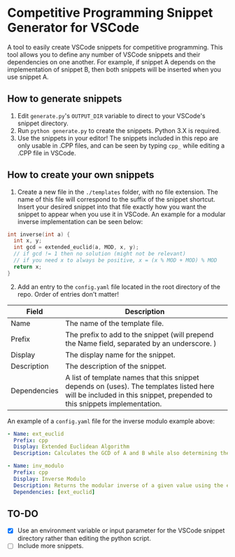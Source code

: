 # Competitive Programming Snippet Generator for VSCode

A tool to easily create VSCode snippets for competitive programming. This tool allows you to define any number of VSCode snippets and their dependencies on one another. For example, if snippet A depends on the implementation of snippet B, then both snippets will be inserted when you use snippet A.

## How to generate snippets

1. Edit `generate.py`'s `OUTPUT_DIR` variable to direct to your VSCode's snippet directory.
2. Run `python generate.py` to create the snippets. Python 3.X is required.
3. Use the snippets in your editor! The snippets included in this repo are only usable in .CPP files, and can be seen by typing `cpp_` while editing a .CPP file in VSCode.

## How to create your own snippets

1. Create a new file in the `./templates` folder, with no file extension. The name of this file will correspond to the suffix of the snippet shortcut. Insert your desired snippet into that file exactly how you want the snippet to appear when you use it in VSCode. An example for a modular inverse implementation can be seen below:

```cpp
int inverse(int a) {
  int x, y;
  int gcd = extended_euclid(a, MOD, x, y);
  // if gcd != 1 then no solution (might not be relevant)
  // if you need x to always be positive, x = (x % MOD + MOD) % MOD
  return x;
}
```

2. Add an entry to the `config.yaml` file located in the root directory of the repo. Order of entries don't matter!

| Field        | Description                                                                                                                                                          |
| ------------ | -------------------------------------------------------------------------------------------------------------------------------------------------------------------- |
| Name         | The name of the template file.                                                                                                                                       |
| Prefix       | The prefix to add to the snippet (will prepend the Name field, separated by an underscore. )                                                                         |
| Display      | The display name for the snippet.                                                                                                                                    |
| Description  | The description of the snippet.                                                                                                                                      |
| Dependencies | A list of template names that this snippet depends on (uses). The templates listed here will be included in this snippet, prepended to this snippets implementation. |

An example of a `config.yaml` file for the inverse modulo example above:

```yaml
- Name: ext_euclid
  Prefix: cpp
  Display: Extended Euclidean Algorithm
  Description: Calculates the GCD of A and B while also determining the coefficients for each.

- Name: inv_modulo
  Prefix: cpp
  Display: Inverse Modulo
  Description: Returns the modular inverse of a given value using the extended euclidean algorithm.
  Dependencies: [ext_euclid]
```

## TO-DO

- [x] Use an environment variable or input parameter for the VSCode snippet directory rather than editing the python script.
- [ ] Include more snippets.
